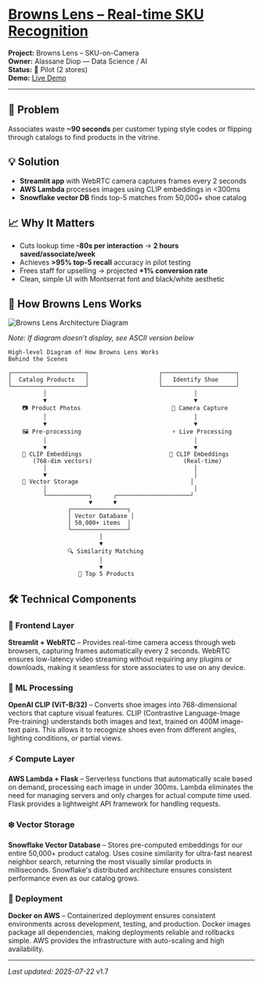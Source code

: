 # [Browns Lens – Real-time SKU Recognition](../)

**Project:** Browns Lens – SKU-on-Camera  
**Owner:** Alassane Diop — Data Science / AI  
**Status:** 🧪 Pilot (2 stores)  
**Demo:** [Live Demo](https://browns-internal/browns-lens)

---

## 🎯 Problem
Associates waste **~90 seconds** per customer typing style codes or flipping through catalogs to find products in the vitrine.

## 💡 Solution  
- **Streamlit app** with WebRTC camera captures frames every 2 seconds
- **AWS Lambda** processes images using CLIP embeddings in <300ms
- **Snowflake vector DB** finds top-5 matches from 50,000+ shoe catalog

## 📈 Why It Matters
- Cuts lookup time **-80s per interaction** → **2 hours saved/associate/week**
- Achieves **>95% top-5 recall** accuracy in pilot testing
- Frees staff for upselling → projected **+1% conversion rate**
- Clean, simple UI with Montserrat font and black/white aesthetic

## 🔧 How Browns Lens Works

![Browns Lens Architecture Diagram](/workspace/browns_data_science/docs/browns-lens/browns-lens-architecture.svg)

*Note: If diagram doesn't display, see ASCII version below*

```
High-level Diagram of How Browns Lens Works
Behind the Scenes

┌─────────────────────┐                    ┌─────────────────────┐
│  Catalog Products   │                    │   Identify Shoe     │
└─────────────────────┘                    └─────────────────────┘
          │                                          │
          ▼                                          ▼
    📷 Product Photos                          📱 Camera Capture
          │                                          │
          ▼                                          ▼
    🖼️ Pre-processing                          ⚡ Live Processing
          │                                          │
          ▼                                          ▼
    🧠 CLIP Embeddings                         🧠 CLIP Embeddings
       (768-dim vectors)                          (Real-time)
          │                                          │
          ▼                                          │
    💾 Vector Storage                                │
          │                                          │
          └────────────┐      ┌─────────────────────┘
                       ▼      ▼
                 ┌────────────────┐
                 │ Vector Database │
                 │ 50,000+ items  │
                 └────────────────┘
                          │
                          ▼
                 🔍 Similarity Matching
                          │
                          ▼
                    👟 Top 5 Products
```

## 🛠️ Technical Components

### 🎥 Frontend Layer
**Streamlit + WebRTC** – Provides real-time camera access through web browsers, capturing frames automatically every 2 seconds. WebRTC ensures low-latency video streaming without requiring any plugins or downloads, making it seamless for store associates to use on any device.

### 🧠 ML Processing  
**OpenAI CLIP (ViT-B/32)** – Converts shoe images into 768-dimensional vectors that capture visual features. CLIP (Contrastive Language-Image Pre-training) understands both images and text, trained on 400M image-text pairs. This allows it to recognize shoes even from different angles, lighting conditions, or partial views.

### ⚡ Compute Layer
**AWS Lambda + Flask** – Serverless functions that automatically scale based on demand, processing each image in under 300ms. Lambda eliminates the need for managing servers and only charges for actual compute time used. Flask provides a lightweight API framework for handling requests.

### ❄️ Vector Storage
**Snowflake Vector Database** – Stores pre-computed embeddings for our entire 50,000+ product catalog. Uses cosine similarity for ultra-fast nearest neighbor search, returning the most visually similar products in milliseconds. Snowflake's distributed architecture ensures consistent performance even as our catalog grows.

### 🐳 Deployment
**Docker on AWS** – Containerized deployment ensures consistent environments across development, testing, and production. Docker images package all dependencies, making deployments reliable and rollbacks simple. AWS provides the infrastructure with auto-scaling and high availability.

---

*Last updated: 2025-07-22* v1.7